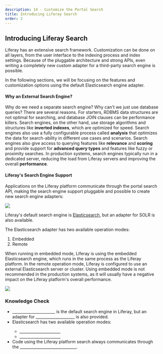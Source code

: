 ```yaml
---
description: 14 - Customize the Portal Search
title: Introducing Liferay Search
order: 2
---
```


## Introducing Liferay Search

Liferay has an extensive search framework. Customization can be done on all layers, from the user interface to the indexing process and index settings. Because of the pluggable architecture and strong APIs, even writing a completely new custom adapter for a third-party search engine is possible.

In the following sections, we will be focusing on the features and customization options using the default Elasticsearch engine adapter. 

#### Why an External Search Engine?

Why do we need a separate search engine? Why can't we just use database queries? There are several reasons. For starters, RDBMS data structures are not optimal for searching, and database JOIN clauses can be performance killers. Search engines, on the other hand, use storage algorithms and structures like __inverted indexes__, which are optimized for speed. Search engines also use a fully configurable process called __analysis__ that optimizes the data for search-ability in different use cases and scenarios. Search engines also give access to querying features like __relevance__ and __scoring__ and provide support for __advanced query types__ and features like fuzzy or proximity searches. In production systems, search engines typically run in a dedicated server, reducing the load from Liferay servers and improving the overall __performance__.

#### Liferay's Search Engine Support

Applications on the Liferay platform communicate through the portal search API, making the search engine support pluggable and possible to create new search engine adapters: 

<img src="../images/adapter-design.png" style="max-width: 100%;" />

Liferay's default search engine is [Elasticsearch](https://www.elastic.co/), but an adapter for SOLR is also available. 

The Elasticsearch adapter has two available operation modes: 

1. Embedded
1. Remote

When running in embedded mode, Liferay is using the embedded Elasticsearch engine, which runs in the same process as the Liferay platform. In the remote operation mode, Liferay is configured to use an external Elasticsearch server or cluster. Using embedded mode is not recommended in the production systems, as it will usually have a negative impact on the Liferay platform's overall performance.

<img src="../images/elasticsearch-operation-modes.png" style="max-width: 100%;" />

<div class="summary">
<h3>Knowledge Check</h3>
<ul> 
	<li>______________________ is the default search engine in Liferay, but an adapter for ____________________ is also provided.</li>
	<li>Elasticsearch has two available operation modes:</li>
	<ul>
		<li>_____________________</li>
		<li>_____________________</li>
	</ul>
	<li>Code using the Liferay platform search always communicates through the _____________________________.</li>
</ul>
</div>